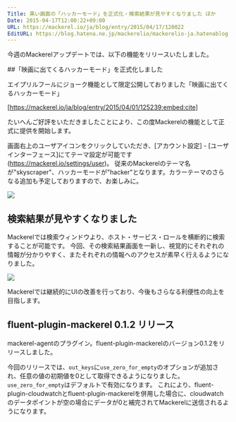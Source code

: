 ```yaml
---
Title: 黒い画面の「ハッカーモード」を正式化・検索結果が見やすくなりました ほか
Date: 2015-04-17T12:00:22+09:00
URL: https://mackerel.io/ja/blog/entry/2015/04/17/120022
EditURL: https://blog.hatena.ne.jp/mackerelio/mackerelio-ja.hatenablog.mackerel.io/atom/entry/8454420450091776808
---
```


今週のMackerelアップデートでは、以下の機能をリリースいたしました。

##「映画に出てくるハッカーモード」を正式化しました

エイプリルフールにジョーク機能として限定公開しておりました「映画に出てくるハッカーモード」

[https://mackerel.io/ja/blog/entry/2015/04/01/125239:embed:cite]

たいへんご好評をいただきましたことにより、この度Mackerelの機能として正式に提供を開始します。

画面右上のユーザアイコンをクリックしていただき、[アカウント設定] - [ユーザインターフェース]にてテーマ設定が可能です(https://mackerel.io/settings/user)。
従来のMackerelのテーマ名が"skyscraper"、ハッカーモードが"hacker"となります。カラーテーマのさらなる追加も予定しておりますので、お楽しみに。

![](https://cdn-ak.f.st-hatena.com/images/fotolife/m/mackerelio/20150417/20150417110816.png)

## 検索結果が見やすくなりました

Mackerelでは検索ウィンドウより、ホスト・サービス・ロールを横断的に検索することが可能です。
今回、その検索結果画面を一新し、視覚的にそれぞれの情報が分かりやすく、またそれぞれの情報へのアクセスが素早く行えるようになりました。

![](https://cdn-ak.f.st-hatena.com/images/fotolife/m/mackerelio/20150417/20150417110815.png)

Mackerelでは継続的にUIの改善を行っており、今後もさらなる利便性の向上を目指します。

## fluent-plugin-mackerel 0.1.2 リリース

mackerel-agentのプラグイン。fluent-plugin-mackerelのバージョン0.1.2をリリースしました。

今回のリリースでは、`out_keys`に`use_zero_for_empty`のオプションが追加され、任意の値の初期値を0として取得できるようになりました。`use_zero_for_empty`はデフォルトで有効になります。
これにより、fluent-plugin-cloudwatchとfluent-plugin-mackerelを併用した場合に、cloudwatchのデータポイントが空の場合にデータが0と補完されてMackerelに送信されるようになります。
